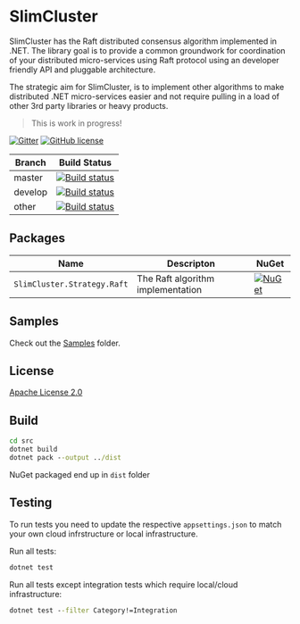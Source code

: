 # SlimCluster

SlimCluster has the Raft distributed consensus algorithm implemented in .NET.
The library goal is to provide a common groundwork for coordination of your distributed micro-services using Raft protocol using an developer friendly API and pluggable architecture.

The strategic aim for SlimCluster, is to implement other algorithms to make distributed .NET micro-services easier and not require pulling in a load of other 3rd party libraries or heavy products.

> This is work in progress! 

[![Gitter](https://badges.gitter.im/SlimCluster/community.svg)](https://gitter.im/SlimCluster/community?utm_source=badge&utm_medium=badge&utm_campaign=pr-badge)
[![GitHub license](https://img.shields.io/github/license/zarusz/SlimCluster)](https://github.com/zarusz/SlimCluster/blob/master/LICENSE)

| Branch  | Build Status                                                                                                                                                                  |
|---------|-------------------------------------------------------------------------------------------------------------------------------------------------------------------------------|
| master  | [![Build status](https://ci.appveyor.com/api/projects/status/6ppr19du717spq3s/branch/master?svg=true)](https://ci.appveyor.com/project/zarusz/slimmessagebus/branch/master)   |
| develop | [![Build status](https://ci.appveyor.com/api/projects/status/6ppr19du717spq3s/branch/develop?svg=true)](https://ci.appveyor.com/project/zarusz/slimmessagebus/branch/develop) |
| other   | [![Build status](https://ci.appveyor.com/api/projects/status/6ppr19du717spq3s?svg=true)](https://ci.appveyor.com/project/zarusz/slimmessagebus)                               |


## Packages

| Name                                            | Descripton                                                                                                          | NuGet                                                                                                                                                                      |
|-------------------------------------------------|---------------------------------------------------------------------------------------------------------------------|----------------------------------------------------------------------------------------------------------------------------------------------------------------------------|
| `SlimCluster.Strategy.Raft`                     | The Raft algorithm implementation                                                                                   | [![NuGet](https://img.shields.io/nuget/v/SlimCluster.Strategy.Raft.svg)](https://www.nuget.org/packages/SlimCluster.Strategy.Raft)                                         |


## Samples

Check out the [Samples](src/Samples/) folder.

## License

[Apache License 2.0](https://www.apache.org/licenses/LICENSE-2.0)

## Build

```cmd
cd src
dotnet build
dotnet pack --output ../dist
```

NuGet packaged end up in `dist` folder

## Testing

To run tests you need to update the respective `appsettings.json` to match your own cloud infrstructure or local infrastructure.

Run all tests:
```cmd
dotnet test
```

Run all tests except  integration tests which require local/cloud infrastructure:
```cmd
dotnet test --filter Category!=Integration
```